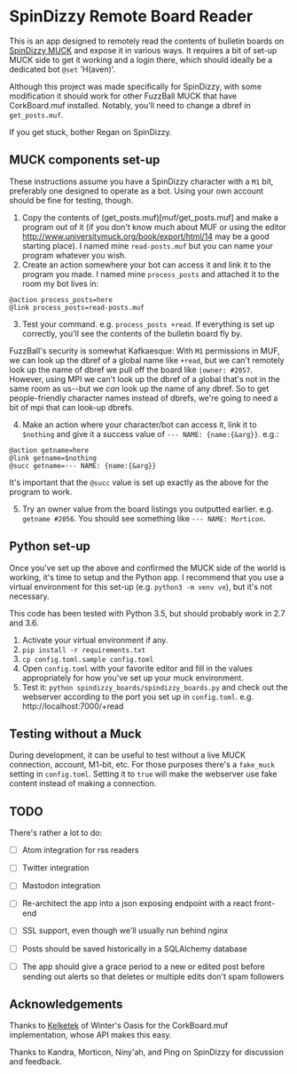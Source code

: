 SpinDizzy Remote Board Reader
=============================

This is an app designed to remotely read the contents of bulletin boards on [SpinDizzy MUCK](https://muck.spindizzy.org) and expose it in various ways. It requires a bit of set-up MUCK side to get it working and a login there, which should ideally be a dedicated bot `@set` 'H(aven)'.

Although this project was made specifically for SpinDizzy, with some modification it should work for other FuzzBall MUCK that have CorkBoard.muf installed. Notably, you'll need to change a dbref in `get_posts.muf`.

If you get stuck, bother Regan on SpinDizzy.


MUCK components set-up
----------------------
These instructions assume you have a SpinDizzy character with a `M1` bit, preferably one designed to operate as a bot. Using your own account should be fine for testing, though.

1. Copy the contents of (get_posts.muf)[muf/get_posts.muf] and make a program out of it (if you don't know much about MUF or using the editor http://www.universitymuck.org/book/export/html/14 may be a good starting place).
I named mine `read-posts.muf` but you can name your program whatever you wish.
2. Create an action somewhere your bot can access it and link it to the program you made. I named mine `process_posts` and attached it to the room my bot lives in:
  ```
  @action process_posts=here
  @link process_posts=read-posts.muf
  ```
3. Test your command. e.g. `process_posts +read`. If everything is set up correctly, you'll see the contents of the bulletin board fly by.

FuzzBall's security is somewhat Kafkaesque: With `M1` permissions in MUF, we can look up the dbref of a global name like `+read`, but we can't remotely look up the name of dbref we pull off the board like `|owner: #2057`. However, using MPI we can't look up the dbref of a global that's not in the same room as us--but we _can_ look up the name of any dbref. So to get people-friendly character names instead of dbrefs, we're going to need a bit of mpi that can look-up dbrefs.

4. Make an action where your character/bot can access it, link it to `$nothing` and give it a success value of `--- NAME: {name:{&arg}}`. e.g.:
  ```
  @action getname=here
  @link getname=$nothing
  @succ getname=--- NAME: {name:{&arg}}
  ```
It's important that the `@succ` value is set up exactly as the above for the program to work.

5. Try an owner value from the board listings you outputted earlier. e.g. `getname #2056`. You should see something like `--- NAME: Morticon`.


Python set-up
-------------
Once you've set up the above and confirmed the MUCK side of the world is working, it's time to setup and the Python app. I recommend that you use a virtual environment for this set-up (e.g. `python3 -m venv ve`), but it's not necessary.

This code has been tested with Python 3.5, but should probably work in 2.7 and 3.6.
  1. Activate your virtual environment if any.
  2. `pip install -r requirements.txt`
  3. `cp config.toml.sample config.toml`
  4. Open `config.toml` with your favorite editor and fill in the values appropriately for how you've set up your muck environment.
  5. Test it: `python spindizzy_boards/spindizzy_boards.py` and check out the webserver according to the port you set up in `config.toml`. e.g. http://localhost:7000/+read


Testing without a Muck
----------------------
During development, it can be useful to test without a live MUCK connection, account, M1-bit, etc. For those purposes there's a `fake_muck` setting in `config.toml`. Setting it to `true` will make the webserver use fake content instead of making a connection.


TODO
----
There's rather a lot to do:
 - [ ] Atom integration for rss readers
 - [ ] Twitter integration
 - [ ] Mastodon integration
 - [ ] Re-architect the app into a json exposing endpoint with a react front-end
 - [ ] SSL support, even though we'll usually run behind nginx
 - [ ] Posts should be saved historically in a SQLAlchemy database
 - [ ] The app should give a grace period to a new or edited post before sending out alerts so that deletes or multiple edits don't spam followers


Acknowledgements
----------------
Thanks to [Kelketek](https://github.com/kelketek) of Winter's Oasis for the CorkBoard.muf implementation, whose API makes this easy.

Thanks to Kandra, Morticon, Niny'ah, and Ping on SpinDizzy for discussion and feedback.
